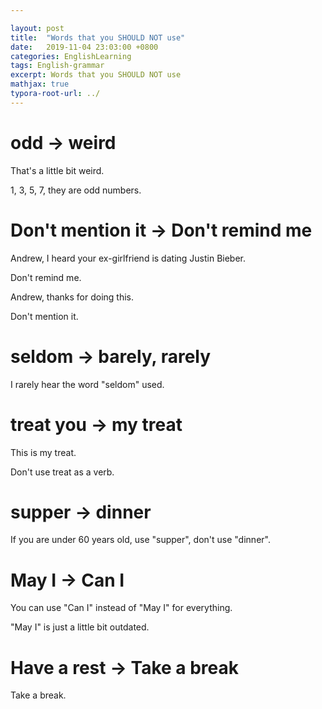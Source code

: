 ```yaml
---

layout: post
title:  "Words that you SHOULD NOT use"
date:   2019-11-04 23:03:00 +0800
categories: EnglishLearning
tags: English-grammar
excerpt: Words that you SHOULD NOT use
mathjax: true
typora-root-url: ../
---
```


# odd -> weird

That's a little bit weird.

1, 3, 5, 7, they are odd numbers.

# Don't mention it -> Don't remind me

Andrew, I heard your ex-girlfriend is dating Justin Bieber.

Don't remind me.



Andrew, thanks for doing this.

Don't mention it.

# seldom -> barely, rarely

I rarely hear the word "seldom" used.

# treat you -> my treat

This is my treat. 

Don't use treat as a verb.

# supper -> dinner

If you are under 60 years old, use "supper", don't use "dinner".

# May I -> Can I

You can use "Can I" instead of "May I" for everything.

"May I" is just a little bit outdated.

# Have a rest -> Take a break

Take a break.

